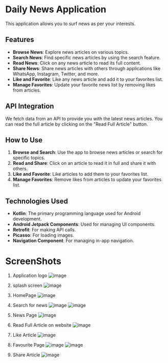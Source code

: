 # Daily News Application

This application allows you to surf news as per your interests.

## Features

- **Browse News**: Explore news articles on various topics.
- **Search News**: Find specific news articles by using the search feature.
- **Read News**: Click on any news article to read its full content.
- **Share News**: Share news articles with others through applications like WhatsApp, Instagram, Twitter, and more.
- **Like and Favorite**: Like any news article and add it to your favorites list.
- **Manage Favorites**: Update your favorite news list by removing likes from articles.

## API Integration

We fetch data from an API to provide you with the latest news articles. You can read the full article by clicking on the "Read Full Article" button.

## How to Use

1. **Browse and Search**: Use the app to browse news articles or search for specific topics.
2. **Read and Share**: Click on an article to read it in full and share it with others.
3. **Like and Favorite**: Like articles to add them to your favorites list.
4. **Manage Favorites**: Remove likes from articles to update your favorites list.

## Technologies Used

- **Kotlin**: The primary programming language used for Android development.
- **Android Jetpack Components**: Used for managing UI components.
- **Retrofit**: For making API calls.
- **Picasso**: For loading images.
- **Navigation Component**: For managing in-app navigation.

# ScreenShots

1. Application logo
![image](https://github.com/user-attachments/assets/68b082b2-2ac1-4866-ba1b-c06c959593ed)

2. splash screen
![image](https://github.com/user-attachments/assets/fc10ef95-15e1-4690-a92e-d43cef1c5ddf)

3. HomePage
![image](https://github.com/user-attachments/assets/3f588a1e-71de-4da1-8aa4-d013e340357e)

4. Search for news
![image](https://github.com/user-attachments/assets/b9e690c2-4824-4d4b-884a-10a59ce6fc3d)
![image](https://github.com/user-attachments/assets/26a573d2-1252-485e-9270-7bb3fd3fcd2b)

5. News Page
![image](https://github.com/user-attachments/assets/522f029d-871b-4a60-996f-eba6d3e9718d)

6. Read Full Article on website
![image](https://github.com/user-attachments/assets/5bf63cd4-518f-4fc2-9758-ea83a51b1c37)

7. Like Article
![image](https://github.com/user-attachments/assets/9194b3c0-fb6a-4fb8-9335-d7cc7e41f9c1) 

8. Favourite Page
![image](https://github.com/user-attachments/assets/81980dbc-1ece-44b4-93b7-bcd9db50b20a)
![image](https://github.com/user-attachments/assets/6f423b14-dc4c-4db9-98c4-d8003f1d666b)

9. Share Article
![image](https://github.com/user-attachments/assets/615a0bf1-ffaa-4e02-b9b0-950ffce44003)





 
